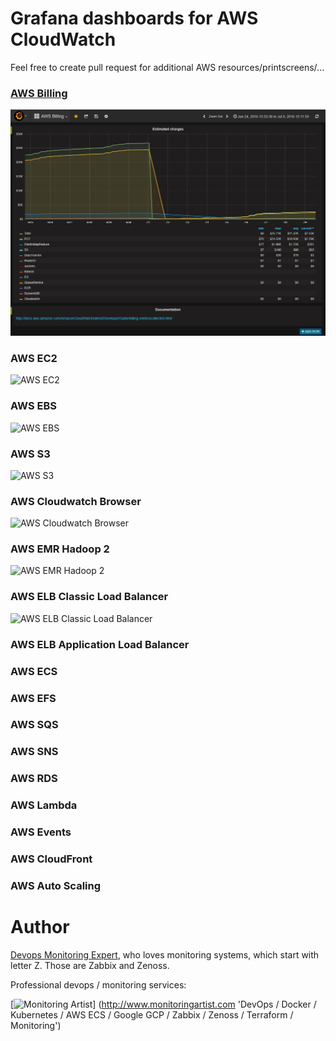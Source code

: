 # Grafana dashboards for AWS CloudWatch

Feel free to create pull request for additional AWS resources/printscreens/...

### [AWS Billing](https://github.com/monitoringartist/grafana-aws-cloudwatch-dashboards/tree/master/aws-billing)

[![AWS Billing](aws-billing/aws-billing.png)](https://github.com/monitoringartist/grafana-aws-cloudwatch-dashboards/tree/master/aws-billing)

### AWS EC2

![AWS EC2](https://raw.githubusercontent.com/monitoringartist/grafana-aws-cloudwatch-dashboards/master/aws-ec2/aws-ec2.png)

### AWS EBS

![AWS EBS](https://raw.githubusercontent.com/monitoringartist/grafana-aws-cloudwatch-dashboards/master/aws-ebs/aws-ebs.png)

### AWS S3

![AWS S3](https://raw.githubusercontent.com/monitoringartist/grafana-aws-cloudwatch-dashboards/master/aws-s3/aws-s3.png)

### AWS Cloudwatch Browser

![AWS Cloudwatch Browser](https://raw.githubusercontent.com/monitoringartist/grafana-aws-cloudwatch-dashboards/master/aws-cloudwatch-browser/aws-cloudwatch-browser.png)

### AWS EMR Hadoop 2

![AWS EMR Hadoop 2](https://raw.githubusercontent.com/monitoringartist/grafana-aws-cloudwatch-dashboards/master/aws-emr/aws-emr-hadoop-2.png)

### AWS ELB Classic Load Balancer

![AWS ELB Classic Load Balancer](https://raw.githubusercontent.com/monitoringartist/grafana-aws-cloudwatch-dashboards/master/aws-elb/aws-elb-classic-lb.png)

### AWS ELB Application Load Balancer

### AWS ECS

### AWS EFS

### AWS SQS

### AWS SNS

### AWS RDS

### AWS Lambda

### AWS Events

### AWS CloudFront

### AWS Auto Scaling

# Author

[Devops Monitoring Expert](http://www.jangaraj.com 'DevOps / Docker / Kubernetes / AWS ECS / Google GCP / Zabbix / Zenoss / Terraform / Monitoring'),
who loves monitoring systems, which start with letter Z. Those are Zabbix and Zenoss.

Professional devops / monitoring services:

[![Monitoring Artist](http://monitoringartist.com/img/github-monitoring-artist-logo.jpg)]
(http://www.monitoringartist.com 'DevOps / Docker / Kubernetes / AWS ECS / Google GCP / Zabbix / Zenoss / Terraform / Monitoring')
